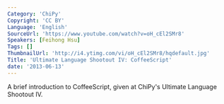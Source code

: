 ```yaml
---
Category: 'ChiPy'
Copyright: 'CC BY'
Language: 'English'
SourceUrl: 'https://www.youtube.com/watch?v=oH_cEl2SMr8'
Speakers: [Feihong Hsu]
Tags: []
ThumbnailUrl: 'http://i4.ytimg.com/vi/oH_cEl2SMr8/hqdefault.jpg'
Title: 'Ultimate Language Shootout IV: CoffeeScript'
date: '2013-06-13'
---
```

A brief introduction to CoffeeScript, given at ChiPy's Ultimate Language Shootout IV.
